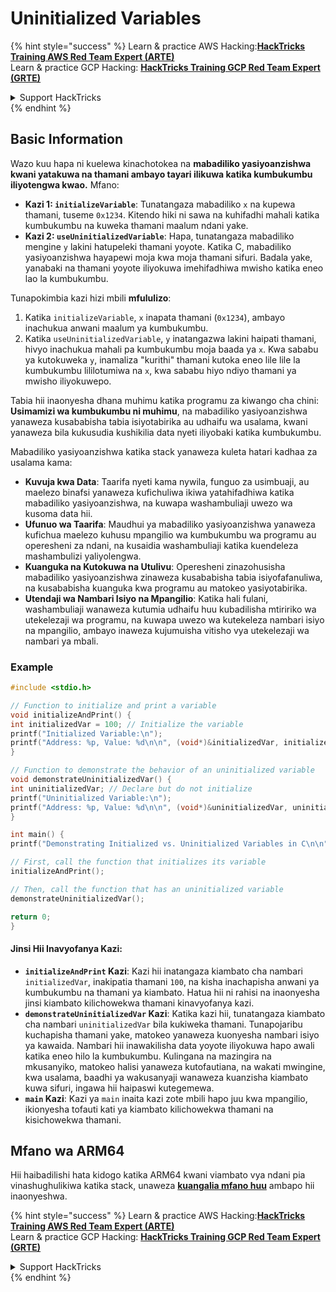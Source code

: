# Uninitialized Variables

{% hint style="success" %}
Learn & practice AWS Hacking:<img src="/.gitbook/assets/arte.png" alt="" data-size="line">[**HackTricks Training AWS Red Team Expert (ARTE)**](https://training.hacktricks.xyz/courses/arte)<img src="/.gitbook/assets/arte.png" alt="" data-size="line">\
Learn & practice GCP Hacking: <img src="/.gitbook/assets/grte.png" alt="" data-size="line">[**HackTricks Training GCP Red Team Expert (GRTE)**<img src="/.gitbook/assets/grte.png" alt="" data-size="line">](https://training.hacktricks.xyz/courses/grte)

<details>

<summary>Support HackTricks</summary>

* Check the [**subscription plans**](https://github.com/sponsors/carlospolop)!
* **Join the** 💬 [**Discord group**](https://discord.gg/hRep4RUj7f) or the [**telegram group**](https://t.me/peass) or **follow** us on **Twitter** 🐦 [**@hacktricks\_live**](https://twitter.com/hacktricks\_live)**.**
* **Share hacking tricks by submitting PRs to the** [**HackTricks**](https://github.com/carlospolop/hacktricks) and [**HackTricks Cloud**](https://github.com/carlospolop/hacktricks-cloud) github repos.

</details>
{% endhint %}

## Basic Information

Wazo kuu hapa ni kuelewa kinachotokea na **mabadiliko yasiyoanzishwa kwani yatakuwa na thamani ambayo tayari ilikuwa katika kumbukumbu iliyotengwa kwao.** Mfano:

* **Kazi 1: `initializeVariable`**: Tunatangaza mabadiliko `x` na kupewa thamani, tuseme `0x1234`. Kitendo hiki ni sawa na kuhifadhi mahali katika kumbukumbu na kuweka thamani maalum ndani yake.
* **Kazi 2: `useUninitializedVariable`**: Hapa, tunatangaza mabadiliko mengine `y` lakini hatupeleki thamani yoyote. Katika C, mabadiliko yasiyoanzishwa hayapewi moja kwa moja thamani sifuri. Badala yake, yanabaki na thamani yoyote iliyokuwa imehifadhiwa mwisho katika eneo lao la kumbukumbu.

Tunapokimbia kazi hizi mbili **mfululizo**:

1. Katika `initializeVariable`, `x` inapata thamani (`0x1234`), ambayo inachukua anwani maalum ya kumbukumbu.
2. Katika `useUninitializedVariable`, `y` inatangazwa lakini haipati thamani, hivyo inachukua mahali pa kumbukumbu moja baada ya `x`. Kwa sababu ya kutokuweka `y`, inamaliza "kurithi" thamani kutoka eneo lile lile la kumbukumbu lililotumiwa na `x`, kwa sababu hiyo ndiyo thamani ya mwisho iliyokuwepo.

Tabia hii inaonyesha dhana muhimu katika programu za kiwango cha chini: **Usimamizi wa kumbukumbu ni muhimu**, na mabadiliko yasiyoanzishwa yanaweza kusababisha tabia isiyotabirika au udhaifu wa usalama, kwani yanaweza bila kukusudia kushikilia data nyeti iliyobaki katika kumbukumbu.

Mabadiliko yasiyoanzishwa katika stack yanaweza kuleta hatari kadhaa za usalama kama:

* **Kuvuja kwa Data**: Taarifa nyeti kama nywila, funguo za usimbuaji, au maelezo binafsi yanaweza kufichuliwa ikiwa yatahifadhiwa katika mabadiliko yasiyoanzishwa, na kuwapa washambuliaji uwezo wa kusoma data hii.
* **Ufunuo wa Taarifa**: Maudhui ya mabadiliko yasiyoanzishwa yanaweza kufichua maelezo kuhusu mpangilio wa kumbukumbu wa programu au operesheni za ndani, na kusaidia washambuliaji katika kuendeleza mashambulizi yaliyolengwa.
* **Kuanguka na Kutokuwa na Utulivu**: Operesheni zinazohusisha mabadiliko yasiyoanzishwa zinaweza kusababisha tabia isiyofafanuliwa, na kusababisha kuanguka kwa programu au matokeo yasiyotabirika.
* **Utendaji wa Nambari Isiyo na Mpangilio**: Katika hali fulani, washambuliaji wanaweza kutumia udhaifu huu kubadilisha mtiririko wa utekelezaji wa programu, na kuwapa uwezo wa kutekeleza nambari isiyo na mpangilio, ambayo inaweza kujumuisha vitisho vya utekelezaji wa nambari ya mbali.

### Example
```c
#include <stdio.h>

// Function to initialize and print a variable
void initializeAndPrint() {
int initializedVar = 100; // Initialize the variable
printf("Initialized Variable:\n");
printf("Address: %p, Value: %d\n\n", (void*)&initializedVar, initializedVar);
}

// Function to demonstrate the behavior of an uninitialized variable
void demonstrateUninitializedVar() {
int uninitializedVar; // Declare but do not initialize
printf("Uninitialized Variable:\n");
printf("Address: %p, Value: %d\n\n", (void*)&uninitializedVar, uninitializedVar);
}

int main() {
printf("Demonstrating Initialized vs. Uninitialized Variables in C\n\n");

// First, call the function that initializes its variable
initializeAndPrint();

// Then, call the function that has an uninitialized variable
demonstrateUninitializedVar();

return 0;
}
```
#### Jinsi Hii Inavyofanya Kazi:

* **`initializeAndPrint` Kazi**: Kazi hii inatangaza kiambato cha nambari `initializedVar`, inakipatia thamani `100`, na kisha inachapisha anwani ya kumbukumbu na thamani ya kiambato. Hatua hii ni rahisi na inaonyesha jinsi kiambato kilichowekwa thamani kinavyofanya kazi.
* **`demonstrateUninitializedVar` Kazi**: Katika kazi hii, tunatangaza kiambato cha nambari `uninitializedVar` bila kukiweka thamani. Tunapojaribu kuchapisha thamani yake, matokeo yanaweza kuonyesha nambari isiyo ya kawaida. Nambari hii inawakilisha data yoyote iliyokuwa hapo awali katika eneo hilo la kumbukumbu. Kulingana na mazingira na mkusanyiko, matokeo halisi yanaweza kutofautiana, na wakati mwingine, kwa usalama, baadhi ya wakusanyaji wanaweza kuanzisha kiambato kuwa sifuri, ingawa hii haipaswi kutegemewa.
* **`main` Kazi**: Kazi ya `main` inaita kazi zote mbili hapo juu kwa mpangilio, ikionyesha tofauti kati ya kiambato kilichowekwa thamani na kisichowekwa thamani.

## Mfano wa ARM64

Hii haibadilishi hata kidogo katika ARM64 kwani viambato vya ndani pia vinashughulikiwa katika stack, unaweza [**kuangalia mfano huu**](https://8ksec.io/arm64-reversing-and-exploitation-part-6-exploiting-an-uninitialized-stack-variable-vulnerability/) ambapo hii inaonyeshwa.

{% hint style="success" %}
Learn & practice AWS Hacking:<img src="/.gitbook/assets/arte.png" alt="" data-size="line">[**HackTricks Training AWS Red Team Expert (ARTE)**](https://training.hacktricks.xyz/courses/arte)<img src="/.gitbook/assets/arte.png" alt="" data-size="line">\
Learn & practice GCP Hacking: <img src="/.gitbook/assets/grte.png" alt="" data-size="line">[**HackTricks Training GCP Red Team Expert (GRTE)**<img src="/.gitbook/assets/grte.png" alt="" data-size="line">](https://training.hacktricks.xyz/courses/grte)

<details>

<summary>Support HackTricks</summary>

* Check the [**subscription plans**](https://github.com/sponsors/carlospolop)!
* **Join the** 💬 [**Discord group**](https://discord.gg/hRep4RUj7f) or the [**telegram group**](https://t.me/peass) or **follow** us on **Twitter** 🐦 [**@hacktricks\_live**](https://twitter.com/hacktricks\_live)**.**
* **Share hacking tricks by submitting PRs to the** [**HackTricks**](https://github.com/carlospolop/hacktricks) and [**HackTricks Cloud**](https://github.com/carlospolop/hacktricks-cloud) github repos.

</details>
{% endhint %}
